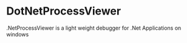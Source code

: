 # DotNetProcessViewer
.NetProcessViewer is a light weight debugger for .Net Applications on windows
